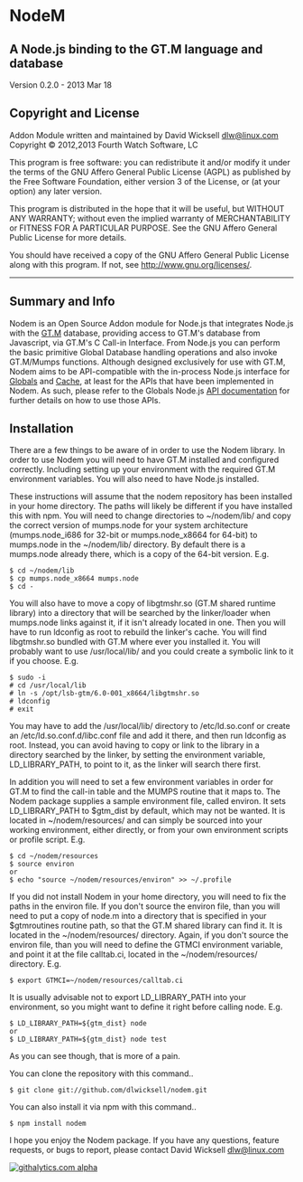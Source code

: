 # NodeM #

## A Node.js binding to the GT.M language and database ##

Version 0.2.0 - 2013 Mar 18

## Copyright and License ##

Addon Module written and maintained by David Wicksell <dlw@linux.com>  
Copyright © 2012,2013 Fourth Watch Software, LC

This program is free software: you can redistribute it and/or modify
it under the terms of the GNU Affero General Public License (AGPL)
as published by the Free Software Foundation, either version 3 of
the License, or (at your option) any later version.

This program is distributed in the hope that it will be useful,
but WITHOUT ANY WARRANTY; without even the implied warranty of
MERCHANTABILITY or FITNESS FOR A PARTICULAR PURPOSE. See the
GNU Affero General Public License for more details.

You should have received a copy of the GNU Affero General Public License
along with this program. If not, see <http://www.gnu.org/licenses/>.

***

## Summary and Info ##

Nodem is an Open Source Addon module for Node.js that integrates Node.js
with the [GT.M][] database, providing access to GT.M's database from
Javascript, via GT.M's C Call-in Interface. From Node.js you can perform
the basic primitive Global Database handling operations and also invoke
GT.M/Mumps functions. Although designed exclusively for use with GT.M,
Nodem aims to be API-compatible with the in-process Node.js interface for
[Globals][] and [Cache][], at least for the APIs that have been
implemented in Nodem. As such, please refer to the Globals Node.js [API
documentation][Documentation] for further details on how to use those
APIs.

## Installation ##

There are a few things to be aware of in order to use the Nodem library.
In order to use Nodem you will need to have GT.M installed and configured
correctly. Including setting up your environment with the required GT.M
environment variables. You will also need to have Node.js installed.

These instructions will assume that the nodem repository has been
installed in your home directory. The paths will likely be different if
you have installed this with npm. You will need to change directories to
~/nodem/lib/ and copy the correct version of mumps.node for your system
architecture (mumps.node_i686 for 32-bit or mumps.node_x8664 for 64-bit)
to mumps.node in the ~/nodem/lib/ directory. By default there is a
mumps.node already there, which is a copy of the 64-bit version. E.g.

    $ cd ~/nodem/lib
    $ cp mumps.node_x8664 mumps.node
    $ cd -

You will also have to move a copy of libgtmshr.so (GT.M shared runtime
library) into a directory that will be searched by the linker/loader when
mumps.node links against it, if it isn't already located in one. Then you
will have to run ldconfig as root to rebuild the linker's cache. You will
find libgtmshr.so bundled with GT.M where ever you installed it. You will
probably want to use /usr/local/lib/ and you could create a symbolic link
to it if you choose. E.g.

    $ sudo -i
    # cd /usr/local/lib
    # ln -s /opt/lsb-gtm/6.0-001_x8664/libgtmshr.so
    # ldconfig
    # exit

You may have to add the /usr/local/lib/ directory to /etc/ld.so.conf or
create an /etc/ld.so.conf.d/libc.conf file and add it there, and then run
ldconfig as root. Instead, you can avoid having to copy or link to the
library in a directory searched by the linker, by setting the environment
variable, LD_LIBRARY_PATH, to point to it, as the linker will search there
first.

In addition you will need to set a few environment variables in order for
GT.M to find the call-in table and the MUMPS routine that it maps to. The
Nodem package supplies a sample environment file, called environ. It sets
LD_LIBRARY_PATH to $gtm_dist by default, which may not be wanted. It is
located in ~/nodem/resources/ and can simply be sourced into your working
environment, either directly, or from your own environment scripts or
profile script. E.g.

    $ cd ~/nodem/resources
    $ source environ
    or
    $ echo "source ~/nodem/resources/environ" >> ~/.profile

If you did not install Nodem in your home directory, you will need to fix
the paths in the environ file. If you don't source the environ file, than
you will need to put a copy of node.m into a directory that is specified
in your $gtmroutines routine path, so that the GT.M shared library can
find it. It is located in the ~/nodem/resources/ directory. Again, if you
don't source the environ file, than you will need to define the GTMCI
environment variable, and point it at the file calltab.ci, located in the
~/nodem/resources/ directory. E.g.

    $ export GTMCI=~/nodem/resources/calltab.ci

It is usually advisable not to export LD_LIBRARY_PATH into your
environment, so you might want to define it right before calling node.
E.g.

    $ LD_LIBRARY_PATH=${gtm_dist} node 
    or
    $ LD_LIBRARY_PATH=${gtm_dist} node test

As you can see though, that is more of a pain.

You can clone the repository with this command..

    $ git clone git://github.com/dlwicksell/nodem.git

You can also install it via npm with this command..

    $ npm install nodem

I hope you enjoy the Nodem package. If you have any questions, feature
requests, or bugs to report, please contact David Wicksell <dlw@linux.com>

[GT.M]: http://sourceforge.net/projects/fis-gtm/
[Globals]: http://globalsdb.org/
[Cache]: http://www.intersystems.com/cache/
[Documentation]: http://globalsdb.org/api-nodejs/Node.js%20Interface%20-%20User%20Guide%20-%20e1.5%20-%20v2012.2.0.580.x.pdf

[![githalytics.com alpha](https://cruel-carlota.pagodabox.com/a637d9ddd6ebc0e7f45f49ca0c2ea701 "githalytics.com")](http://githalytics.com/dlwicksell/nodem)
